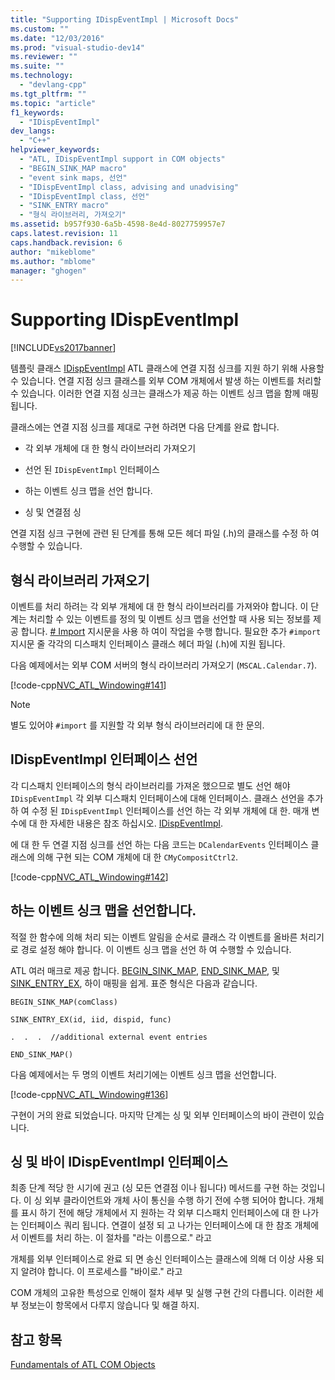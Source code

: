 ```yaml
---
title: "Supporting IDispEventImpl | Microsoft Docs"
ms.custom: ""
ms.date: "12/03/2016"
ms.prod: "visual-studio-dev14"
ms.reviewer: ""
ms.suite: ""
ms.technology: 
  - "devlang-cpp"
ms.tgt_pltfrm: ""
ms.topic: "article"
f1_keywords: 
  - "IDispEventImpl"
dev_langs: 
  - "C++"
helpviewer_keywords: 
  - "ATL, IDispEventImpl support in COM objects"
  - "BEGIN_SINK_MAP macro"
  - "event sink maps, 선언"
  - "IDispEventImpl class, advising and unadvising"
  - "IDispEventImpl class, 선언"
  - "SINK_ENTRY macro"
  - "형식 라이브러리, 가져오기"
ms.assetid: b957f930-6a5b-4598-8e4d-8027759957e7
caps.latest.revision: 11
caps.handback.revision: 6
author: "mikeblome"
ms.author: "mblome"
manager: "ghogen"
---
```

# Supporting IDispEventImpl
[!INCLUDE[vs2017banner](../assembler/inline/includes/vs2017banner.md)]

템플릿 클래스  [IDispEventImpl](../atl/reference/idispeventimpl-class.md) ATL 클래스에 연결 지점 싱크를 지원 하기 위해 사용할 수 있습니다.  연결 지점 싱크 클래스를 외부 COM 개체에서 발생 하는 이벤트를 처리할 수 있습니다.  이러한 연결 지점 싱크는 클래스가 제공 하는 이벤트 싱크 맵을 함께 매핑됩니다.  
  
 클래스에는 연결 지점 싱크를 제대로 구현 하려면 다음 단계를 완료 합니다.  
  
-   각 외부 개체에 대 한 형식 라이브러리 가져오기  
  
-   선언 된 `IDispEventImpl` 인터페이스  
  
-   하는 이벤트 싱크 맵을 선언 합니다.  
  
-   싱 및 연결점 싱  
  
 연결 지점 싱크 구현에 관련 된 단계를 통해 모든 헤더 파일 \(.h\)의 클래스를 수정 하 여 수행할 수 있습니다.  
  
## 형식 라이브러리 가져오기  
 이벤트를 처리 하려는 각 외부 개체에 대 한 형식 라이브러리를 가져와야 합니다.  이 단계는 처리할 수 있는 이벤트를 정의 및 이벤트 싱크 맵을 선언할 때 사용 되는 정보를 제공 합니다.  [\# Import](../preprocessor/hash-import-directive-cpp.md) 지시문을 사용 하 여이 작업을 수행 합니다.  필요한 추가 `#import` 지시문 줄 각각의 디스패치 인터페이스 클래스 헤더 파일 \(.h\)에 지원 됩니다.  
  
 다음 예제에서는 외부 COM 서버의 형식 라이브러리 가져오기 \(`MSCAL.Calendar.7`\).  
  
 [!code-cpp[NVC_ATL_Windowing#141](../atl/codesnippet/CPP/supporting-idispeventimpl_1.h)]  
  
> [!NOTE]
>  별도 있어야 `#import` 를 지원할 각 외부 형식 라이브러리에 대 한 문의.  
  
## IDispEventImpl 인터페이스 선언  
 각 디스패치 인터페이스의 형식 라이브러리를 가져온 했으므로 별도 선언 해야 `IDispEventImpl` 각 외부 디스패치 인터페이스에 대해 인터페이스.  클래스 선언을 추가 하 여 수정 된 `IDispEventImpl` 인터페이스를 선언 하는 각 외부 개체에 대 한.  매개 변수에 대 한 자세한 내용은 참조 하십시오.  [IDispEventImpl](../atl/reference/idispeventimpl-class.md).  
  
 에 대 한 두 연결 지점 싱크를 선언 하는 다음 코드는 `DCalendarEvents` 인터페이스 클래스에 의해 구현 되는 COM 개체에 대 한 `CMyCompositCtrl2`.  
  
 [!code-cpp[NVC_ATL_Windowing#142](../atl/codesnippet/CPP/supporting-idispeventimpl_2.h)]  
  
## 하는 이벤트 싱크 맵을 선언합니다.  
 적절 한 함수에 의해 처리 되는 이벤트 알림을 순서로 클래스 각 이벤트를 올바른 처리기로 경로 설정 해야 합니다.  이 이벤트 싱크 맵을 선언 하 여 수행할 수 있습니다.  
  
 ATL 여러 매크로 제공 합니다.  [BEGIN\_SINK\_MAP](../Topic/BEGIN_SINK_MAP.md),  [END\_SINK\_MAP](../Topic/END_SINK_MAP.md), 및  [SINK\_ENTRY\_EX](../Topic/SINK_ENTRY.md), 하이 매핑을 쉽게.  표준 형식은 다음과 같습니다.  
  
 `BEGIN_SINK_MAP(comClass)`  
  
 `SINK_ENTRY_EX(id, iid, dispid, func)`  
  
 `.  .  .  //additional external event entries`  
  
 `END_SINK_MAP()`  
  
 다음 예제에서는 두 명의 이벤트 처리기에는 이벤트 싱크 맵을 선언합니다.  
  
 [!code-cpp[NVC_ATL_Windowing#136](../atl/codesnippet/CPP/supporting-idispeventimpl_3.h)]  
  
 구현이 거의 완료 되었습니다.  마지막 단계는 싱 및 외부 인터페이스의 바이 관련이 있습니다.  
  
## 싱 및 바이 IDispEventImpl 인터페이스  
 최종 단계 적당 한 시기에 권고 \(싱 모든 연결점 이나 됩니다\) 메서드를 구현 하는 것입니다.  이 싱 외부 클라이언트와 개체 사이 통신을 수행 하기 전에 수행 되어야 합니다.  개체를 표시 하기 전에 해당 개체에서 지 원하는 각 외부 디스패치 인터페이스에 대 한 나가는 인터페이스 쿼리 됩니다.  연결이 설정 되 고 나가는 인터페이스에 대 한 참조 개체에서 이벤트를 처리 하는.  이 절차를 "라는 이름으로." 라고  
  
 개체를 외부 인터페이스로 완료 되 면 송신 인터페이스는 클래스에 의해 더 이상 사용 되지 알려야 합니다.  이 프로세스를 "바이로." 라고  
  
 COM 개체의 고유한 특성으로 인해이 절차 세부 및 실행 구현 간의 다릅니다.  이러한 세부 정보는이 항목에서 다루지 않습니다 및 해결 하지.  
  
## 참고 항목  
 [Fundamentals of ATL COM Objects](../atl/fundamentals-of-atl-com-objects.md)